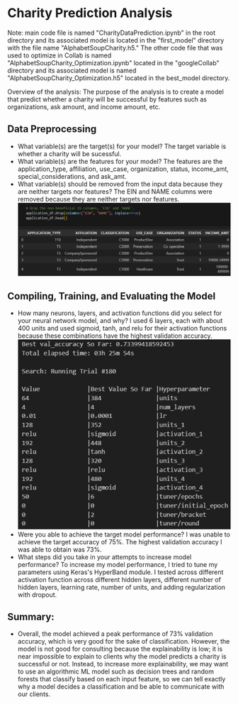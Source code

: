 # Charity Prediction Analysis
<p>Note: main code file is named "CharityDataPrediction.ipynb" in the root directory and its associated model is located in the "first_model" directory with the file name "AlphabetSoupCharity.h5." The other code file that was used to optimize in Collab is named "AlphabetSoupCharity_Optimization.ipynb" located in the "googleCollab" directory and its associated model is named "AlphabetSoupCharity_Optimization.h5" located in the best_model directory.</p>
Overview of the analysis: The purpose of the analysis is to create a model that predict whether a charity will be successful by features such as organizations, ask amount, and income amount, etc.

<h2>Data Preprocessing</h2>
<ul>
    <li> What variable(s) are the target(s) for your model? The target variable is whether a charity will be sucessful.</li>
    <li> What variable(s) are the features for your model? The features are the application_type, affiliation, use_case, organization, status, income_amt, special_considerations, and ask_amt.</li>
    <li>What variable(s) should be removed from the input data because they are neither targets nor features? The EIN and NAME columns were removed because they are neither targets nor features.</li>
    <img src = "./images/drop_columns.png"></img>
</ul>

<h2>Compiling, Training, and Evaluating the Model</h2>
<ul>
    <li>How many neurons, layers, and activation functions did you select for your neural network model, and why? I used 6 layers, each with about 400 units and used sigmoid, tanh, and relu for their activation functions because these combinations have the highest validation accuracy.</li>
    <img src = './images/best_val_acc.png'></img>
    <li>Were you able to achieve the target model performance? I was unable to achieve the target accuracy of 75%. The highest validation accuracy I was able to obtain was 73%.</li>
    <li>What steps did you take in your attempts to increase model performance? To increase my model performance, I tried to tune my parameters using Keras's HyperBand module. I tested across different activation function across different hidden layers, different number of hidden layers, learning rate, number of units, and adding regularization with dropout.</li>
</ul>

<h2>Summary:</h2>
<ul>
    <li>Overall, the model achieved a peak performance of 73% validation accuracy, which is very good for the sake of classification. However, the model is not good for consulting because the explainability is low; it is near impossible to explain to clients why the model predicts a charity is successful or not. Instead, to increase more explainability, we may want to use an algorithmic ML model such as decision trees and random forests that classify based on each input feature, so we can tell exactly why a model decides a classification and be able to communicate with our clients. </li>
</ul>
